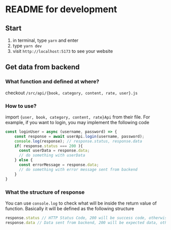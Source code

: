 # README for development

## Start
1. in terminal, type `yarn` and enter
2. type `yarn dev`
3. visit `http://localhost:5173` to see your website

## Get data from backend
### What function and defined at where?
checkout `/src/api/{book, category, content, rate, user}.js`
### How to use?
import `{user, book, category, content, rate}Api` from their file. For example, if you want to login, you may implement the following code
```js
const loginUser = async (username, password) => {
    const response = await userApi.login(username, password);
    console.log(response); // response.status, response.data
    if( response.status === 200 ){
      const userData = response.data;
      // do something with userData
    } else {
      const errorMessage = response.data;
      // do something with error message sent from backend
    }
}
```
### What the structure of response
You can use `console.log` to check what will be inside the return value of function. Basically it will be defined as the following structure
```js
response.status // HTTP Status Code, 200 will be success code, otherwise error(fail)
response.data // Data sent from backend, 200 will be expected data, otherwise will be error message
```

